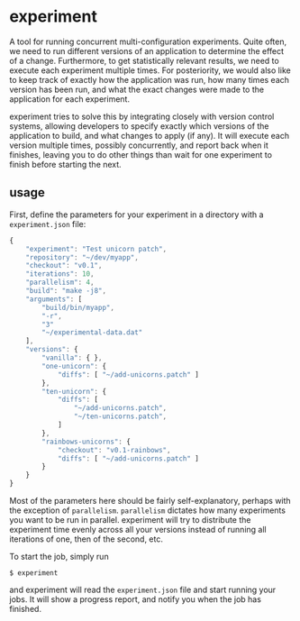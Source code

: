 # experiment

A tool for running concurrent multi-configuration experiments. Quite often,
we need to run different versions of an application to determine the effect of a
change. Furthermore, to get statistically relevant results, we need to execute
each experiment multiple times. For posteriority, we would also like to keep
track of exactly how the application was run, how many times each version has
been run, and what the exact changes were made to the application for each
experiment.

experiment tries to solve this by integrating closely with version control
systems, allowing developers to specify exactly which versions of the
application to build, and what changes to apply (if any). It will execute each
version multiple times, possibly concurrently, and report back when it finishes,
leaving you to do other things than wait for one experiment to finish before
starting the next.

## usage

First, define the parameters for your experiment in a directory with a
`experiment.json` file:

````js
{
	"experiment": "Test unicorn patch",
	"repository": "~/dev/myapp",
	"checkout": "v0.1",
	"iterations": 10,
	"parallelism": 4,
	"build": "make -j8",
	"arguments": [
		"build/bin/myapp",
		"-r",
		"3"
		"~/experimental-data.dat"
	],
	"versions": {
		"vanilla": { },
		"one-unicorn": {
			"diffs": [ "~/add-unicorns.patch" ]
		},
		"ten-unicorn": {
			"diffs": [
				"~/add-unicorns.patch",
				"~/ten-unicorns.patch",
			]
		},
		"rainbows-unicorns": {
			"checkout": "v0.1-rainbows",
			"diffs": [ "~/add-unicorns.patch" ]
		}
	}
}
````

Most of the parameters here should be fairly self-explanatory, perhaps with the
exception of `parallelism`. `parallelism` dictates how many experiments you want
to be run in parallel. experiment will try to distribute the experiment time
evenly across all your versions instead of running all iterations of one, then
of the second, etc.

To start the job, simply run

    $ experiment

and experiment will read the `experiment.json` file and start running your jobs.
It will show a progress report, and notify you when the job has finished.

